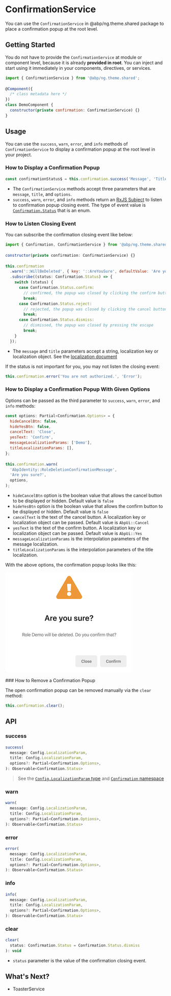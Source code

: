 # ConfirmationService

You can use the `ConfirmationService` in @abp/ng.theme.shared package to place a confirmation popup at the root level.


## Getting Started

You do not have to provide the `ConfirmationService` at module or component level, because it is already **provided in root**. You can inject and start using it immediately in your components, directives, or services.


```js
import { ConfirmationService } from '@abp/ng.theme.shared';

@Component({
  /* class metadata here */
})
class DemoComponent {
  constructor(private confirmation: ConfirmationService) {}
}
```

## Usage

You can use the `success`, `warn`, `error`, and `info` methods of `ConfirmationService` to display a confirmation popup at the root level in your project.

### How to Display a Confirmation Popup

```js
const confirmationStatus$ = this.confirmation.success('Message', 'Title')
```

- The `ConfirmationService` methods accept three parameters that are `message`, `title`, and `options`.
- `success`, `warn`, `error`, and `info` methods return an [RxJS Subject](https://rxjs-dev.firebaseapp.com/guide/subject) to listen to confirmation popup closing event. The type of event value is [`Confirmation.Status`](https://github.com/abpframework/abp/blob/master/npm/ng-packs/packages/theme-shared/src/lib/models/confirmation.ts#L24) that is an enum.

### How to Listen Closing Event

You can subscribe the confirmation closing event like below:

```js
import { Confirmation, ConfirmationService } from '@abp/ng.theme.shared';

constructor(private confirmation: ConfirmationService) {}

this.confirmation
  .warn('::WillBeDeleted', { key: '::AreYouSure', defaultValue: 'Are you sure?' })
  .subscribe((status: Confirmation.Status) => {
    switch (status) {
      case Confirmation.Status.confirm:
        // confirmed, the popup was closed by clicking the confirm button
        break;
      case Confirmation.Status.reject:
        // rejected, the popup was closed by clicking the cancel button
        break;
      case Confirmation.Status.dismiss:
        // dismissed, the popup was closed by pressing the escape
        break;
    }
  });
```

- The `message` and `title` parameters accept a string, localization key or localization object. See the [localization document](./Localization.md)

If the status is not important for you, you may not listen the closing event:

```js
this.confirmation.error('You are not authorized.', 'Error');
```

### How to Display a Confirmation Popup With Given Options

Options can be passed as the third parameter to `success`, `warn`, `error`, and `info` methods:

```js
const options: Partial<Confirmation.Options> = {
  hideCancelBtn: false,
  hideYesBtn: false,
  cancelText: 'Close',
  yesText: 'Confirm',
  messageLocalizationParams: ['Demo'],
  titleLocalizationParams: [],
};

this.confirmation.warn(
  'AbpIdentity::RoleDeletionConfirmationMessage',
  'Are you sure?',
  options,
);
```

- `hideCancelBtn` option is the boolean value that allows the cancel button to be displayed or hidden. Default value is `false`
- `hideYesBtn` option is the boolean value that allows the confirm button to be displayed or hidden. Default value is `false`
- `cancelText` is the text of the cancel button. A localization key or localization object can be passed. Default value is `AbpUi::Cancel`
- `yesText` is the text of the confirm button. A localization key or localization object can be passed. Default value is `AbpUi::Yes`
- `messageLocalizationParams` is the interpolation parameters of the message localization.
- `titleLocalizationParams` is the interpolation parameters of the title localization.

With the above options, the confirmation popup looks like this:

![confirmation](./images/confirmation.png)

### How to Remove a Confirmation Popup

The open confirmation popup can be removed manually via the `clear` method:

```js
this.confirmation.clear();
```

## API

### success

```js
success(
  message: Config.LocalizationParam,
  title: Config.LocalizationParam,
  options?: Partial<Confirmation.Options>,
): Observable<Confirmation.Status>
```

> See the [`Config.LocalizationParam` type](https://github.com/abpframework/abp/blob/master/npm/ng-packs/packages/core/src/lib/models/config.ts#L46) and [`Confirmation` namespace](https://github.com/abpframework/abp/blob/master/npm/ng-packs/packages/theme-shared/src/lib/models/confirmation.ts)


### warn

```js
warn(
  message: Config.LocalizationParam,
  title: Config.LocalizationParam,
  options?: Partial<Confirmation.Options>,
): Observable<Confirmation.Status>
```

### error

```js
error(
  message: Config.LocalizationParam,
  title: Config.LocalizationParam,
  options?: Partial<Confirmation.Options>,
): Observable<Confirmation.Status>
```

### info

```js
info(
  message: Config.LocalizationParam,
  title: Config.LocalizationParam,
  options?: Partial<Confirmation.Options>,
): Observable<Confirmation.Status>
```

### clear

```js
clear(
  status: Confirmation.Status = Confirmation.Status.dismiss
): void
```

- `status` parameter is the value of the confirmation closing event.


## What's Next?

- ToasterService 
<!-- TODO: Add ToasterService link -->